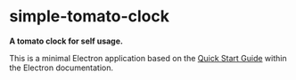 # simple-tomato-clock

**A tomato clock for self usage.**

This is a minimal Electron application based on the [Quick Start Guide](https://electronjs.org/docs/tutorial/quick-start) within the Electron documentation.
